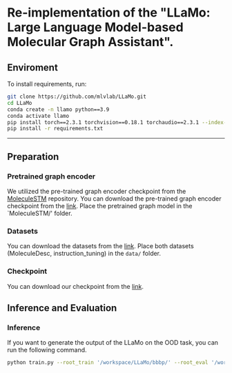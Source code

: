 # Re-implementation of the "LLaMo: Large Language Model-based Molecular Graph Assistant".


## Enviroment
To install requirements, run:
```bash
git clone https://github.com/mlvlab/LLaMo.git
cd LLaMo
conda create -n llamo python==3.9
conda activate llamo
pip install torch==2.3.1 torchvision==0.18.1 torchaudio==2.3.1 --index-url https://download.pytorch.org/whl/cu118
pip install -r requirements.txt
```

---

## Preparation
### Pretrained graph encoder
We utilized the pre-trained graph encoder checkpoint from the [MoleculeSTM](https://github.com/chao1224/MoleculeSTM?tab=readme-ov-file) repository. 
You can download the pre-trained graph encoder checkpoint from the [link](https://drive.google.com/file/d/1oXb3BoDUZPwRiTYJSdTJRUwMLxWT8NTm/view?usp=sharing).
Place the pretrained graph model in the `MoleculeSTM/' folder.

### Datasets
You can download the datasets from the [link](https://drive.google.com/drive/folders/1Lr18nbolJnxIUbPHvn2qlwUqTouSgkeE?usp=drive_link).
Place both datasets (MoleculeDesc, instruction_tuning) in the `data/` folder.

### Checkpoint
You can download our checkpoint from the [link](https://drive.google.com/file/d/19zYlIwWY5Oemur-1Nv093B1HSuRDiLot/view?usp=sharing).


## Inference and Evaluation

### Inference
If you want to generate the output of the LLaMo on the OOD task, you can run the following command.
```bash
python train.py --root_train '/workspace/LLaMo/bbbp/' --root_eval '/workspace/LLaMo/bbbp/' --devices '0,1,2,3,4,5,6,7' --filename "desc_bbbp_output" --mode eval --inference_batch_size 1 --batch_size 1 --config_file config_file/stage2.yaml --stage_path /workspace/llamo_checkpoint.ckpt
```
